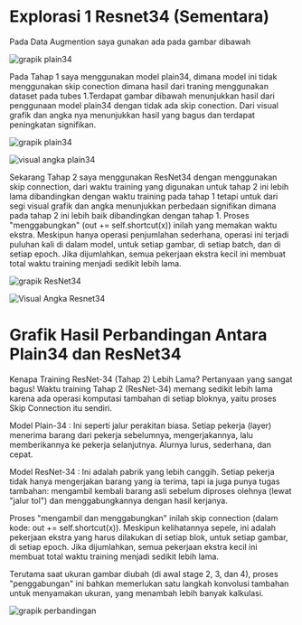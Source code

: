 # Explorasi 1 Resnet34 (Sementara) 

Pada Data Augmention saya gunakan ada pada gambar dibawah 

![grapik plain34](/TubesExplorasiResNet34/data_augmention.jpg)

Pada Tahap 1 saya menggunakan model plain34, dimana model ini tidak menggunakan skip conection dimana hasil dari traning menggunakan dataset pada tubes 1.Terdapat gambar dibawah menunjukkan hasil dari penggunaan model plain34 dengan tidak ada skip conection. Dari visual grafik dan angka nya menunjukkan hasil yang bagus dan terdapat peningkatan signifikan.

![grapik plain34](/TubesExplorasiResNet34/grapic_plan34.jpg)

![visual angka plain34](/TubesExplorasiResNet34/acc_plan34.jpg)

Sekarang Tahap 2 saya menggunakan ResNet34 dengan menggunakan skip connection, dari waktu training yang digunakan untuk tahap 2 ini lebih lama dibandingkan dengan waktu training pada tahap 1 tetapi untuk dari segi visual grafik dan angka menunjukkan perbedaan signifikan dimana pada tahap 2 ini lebih baik dibandingkan dengan tahap 1. Proses "menggabungkan" (out += self.shortcut(x)) inilah yang memakan waktu ekstra. Meskipun hanya operasi penjumlahan sederhana, operasi ini terjadi puluhan kali di dalam model, untuk setiap gambar, di setiap batch, dan di setiap epoch. Jika dijumlahkan, semua pekerjaan ekstra kecil ini membuat total waktu training menjadi sedikit lebih lama.

![grapik ResNet34](/TubesExplorasiResNet34/grapikresnet34.jpg)

![Visual Angka Resnet34](/TubesExplorasiResNet34/ResNet34_angka.jpg)


# Grafik Hasil Perbandingan Antara Plain34 dan ResNet34

Kenapa Training ResNet-34 (Tahap 2) Lebih Lama?
Pertanyaan yang sangat bagus! Waktu training Tahap 2 (ResNet-34) memang sedikit lebih lama karena ada operasi komputasi tambahan di setiap bloknya, yaitu proses Skip Connection itu sendiri.

Model Plain-34 :
Ini seperti jalur perakitan biasa. Setiap pekerja (layer) menerima barang dari pekerja sebelumnya, mengerjakannya, lalu memberikannya ke pekerja selanjutnya. Alurnya lurus, sederhana, dan cepat.

Model ResNet-34 :
Ini adalah pabrik yang lebih canggih. Setiap pekerja tidak hanya mengerjakan barang yang ia terima, tapi ia juga punya tugas tambahan: mengambil kembali barang asli sebelum diproses olehnya (lewat "jalur tol") dan menggabungkannya dengan hasil kerjanya.

Proses "mengambil dan menggabungkan" inilah skip connection (dalam kode: out += self.shortcut(x)). Meskipun kelihatannya sepele, ini adalah pekerjaan ekstra yang harus dilakukan di setiap blok, untuk setiap gambar, di setiap epoch. Jika dijumlahkan, semua pekerjaan ekstra kecil ini membuat total waktu training menjadi sedikit lebih lama.

Terutama saat ukuran gambar diubah (di awal stage 2, 3, dan 4), proses "penggabungan" ini bahkan memerlukan satu langkah konvolusi tambahan untuk menyamakan ukuran, yang menambah lebih banyak kalkulasi.

![grapik perbandingan](/TubesExplorasiResNet34/grapik_perbandingan.jpg)
